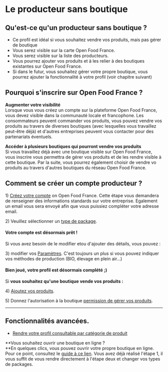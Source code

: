# Le producteur sans boutique

## Qu'est-ce qu'un producteur sans boutique ?

* Ce profil est idéal si vous souhaitez vendre vos produits, mais pas gérer de boutique
* Vous serez visible sur la carte Open Food France.
* Vous serez visible sur la liste des producteurs.
* Vous pourrez ajouter vos produits et à les relier à des boutiques existantes sur Open Food France.
* Si dans le futur, vous souhaitez gérer votre propre boutique, vous pourrez ajouter la fonctionnalité à votre profil \(voir chapitre suivant\)

## Pourquoi s'inscrire sur Open Food France ?

**Augmenter votre visibilité**  
Lorsque vous vous créez un compte sur la plateforme Open Food France, vous devez visible dans la communauté locale et francophone. Les consommateurs peuvent commander vos produits, vous pouvez vendre vos produits au travers de diverses boutiques \(avec lesquelles vous travaillez peut-être déjà\) et d'autres entreprises peuvent vous contacter pour des partenariats éventuels.

**Accéder à plusieurs boutiques qui pourront vendre vos produits**  
Si vous travaillez déjà avec une boutique visible sur Open Food France, vous inscrire vous permettra de gérer vos produits et de les rendre visible à cette boutique. Par la suite, vous pourrez également choisir de vendre vo produits au travers d'autres boutiques du réseau Open Food France.

## Comment se créer un compte producteur ?

1\) [Créez votre compte](/create-an-account.md) on Open Food France. Cette étape vous demandera de renseigner des informations standards sur votre entreprise. Egalement un email vous sera envoyé afin que vous puissiez compléter votre adresse email.

2\) Veuillez sélectionner un [type de package](/hub-profile-types.md).

#### Votre compte est désormais prêt !

Si vous avez besoin de le modifier etou d'ajouter des détails, vous pouvez :

3\) modifier vos [Paramètres](/your-profile.md). C'est toujours un plus si vous pouvez indiquer vos méthodes de production \(BIO, élevage en plein air...\)

#### Bien joué, votre profil est désormais complété ;\)

Si  **vous souhaitez qu'une boutique vende vos produits :**

4\) [Ajoutez vos produits](/products.md).

5\) Donnez l'autorisation à la boutique [permission de gérer vos produits](/enterprise-to-enterprise-permissions-e2es.md).

---

## Fonctionnalités avancées.

* [Rendre votre profil consultable par catégorie de produit ](/making-a-producer-profile-searchable-by-product-category.md)

**Vous souhaitez ouvrir une boutique en ligne ?     
**En quelques clics, vous pouvez ouvrir votre propre boutique en ligne. Pour ce point, consultez le [guide à ce lien](/producer-set-up-guide.md). Vous avez déjà réalisé l'étape 1, il vous suffit de vous rendre directement à l'étape deux et changer vos types de packages.

